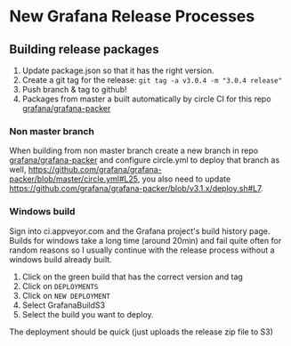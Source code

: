 # New Grafana Release Processes

## Building release packages

1) Update package.json so that it has the right version.
2) Create a git tag for the release: `git tag -a v3.0.4 -m "3.0.4 release"`
3) Push branch & tag to github!
2) Packages from master a built automatically by circle CI for this repo [grafana/grafana-packer](https://github.com/grafana/grafana-packer)

### Non master branch

When building from non master branch create a new branch in repo [grafana/grafana-packer](https://github.com/grafana/grafana-packer)
and configure circle.yml to deploy that branch as well, https://github.com/grafana/grafana-packer/blob/master/circle.yml#L25,
you also need to update https://github.com/grafana/grafana-packer/blob/v3.1.x/deploy.sh#L7.

### Windows build

Sign into ci.appveyor.com and the Grafana project's build history page. Builds for windows take a long time (around 20min)
and fail quite often for random reasons so I usually continue with the release process without a windows build already built.

1) Click on the green build that has the correct version and tag
2) Click on `DEPLOYMENTS`
3) Click on `NEW DEPLOYMENT`
4) Select GrafanaBuildS3
4) Select the build you want to deploy.

The deployment should be quick (just uploads the release zip file to S3)


